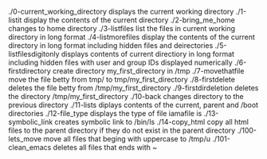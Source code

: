 ./0-current_working_directory displays the current working directory 
./1-listit display the contents of the current directory 
./2-bring_me_home changes to home directory 
./3-listfiles list the files in current working directory in long format 
./4-listmorefiles display the contents of the current directory in long format including hidden files and deirectories 
./5-listfilesdigitonly displays contents of current directiory in long format including hidden files with user and group IDs displayed numerically 
./6-firstdirectory create directory my_first_directory in /tmp 
./7-movethatfile move the file betty from tmp/ to tmp/my_first_directory 
./8-firstdelete deletes the file betty from /tmp/my_first_directory 
./9-firstdirdeletion deletes the directory /tmp/my_first_directory 
./10-back changes directory to the previous directory 
./11-lists diplays contents of the current, parent and /boot directories 
./12-file_type displays the type of file iamafile is 
./13-symbolic_link creates symbolic link to /bin/ls 
./14-copy_html copy all html files to the parent directory if they do not exist in the parent directory 
./100-lets_move move all files that beging with uppercase to /tmp/u 
./101-clean_emacs deletes all files that ends with ~ 
 
